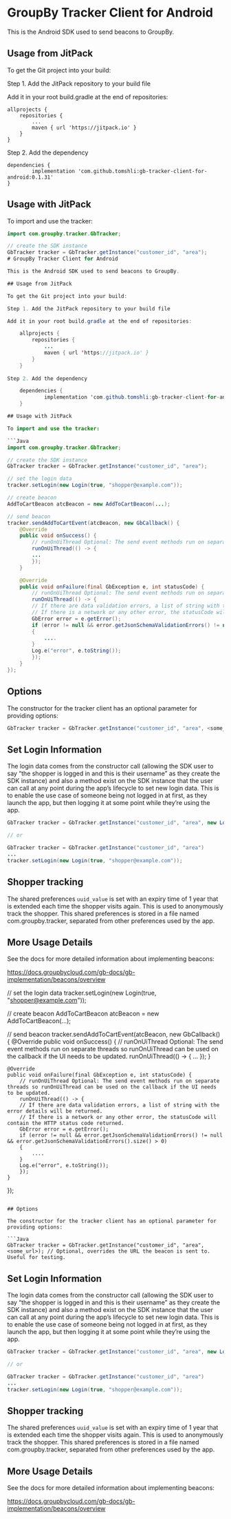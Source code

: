 # GroupBy Tracker Client for Android

This is the Android SDK used to send beacons to GroupBy.

## Usage from JitPack

To get the Git project into your build:

Step 1. Add the JitPack repository to your build file

Add it in your root build.gradle at the end of repositories:

	allprojects {
		repositories {
			...
			maven { url 'https://jitpack.io' }
		}
	}
    
Step 2. Add the dependency

	dependencies {
	        implementation 'com.github.tomshli:gb-tracker-client-for-android:0.1.31'
	}

## Usage with JitPack

To import and use the tracker:

```Java
import com.groupby.tracker.GbTracker;

// create the SDK instance
GbTracker tracker = GbTracker.getInstance("customer_id", "area");
# GroupBy Tracker Client for Android

This is the Android SDK used to send beacons to GroupBy.

## Usage from JitPack

To get the Git project into your build:

Step 1. Add the JitPack repository to your build file

Add it in your root build.gradle at the end of repositories:

	allprojects {
		repositories {
			...
			maven { url 'https://jitpack.io' }
		}
	}
    
Step 2. Add the dependency

	dependencies {
	        implementation 'com.github.tomshli:gb-tracker-client-for-android:0.1.31'
	}

## Usage with JitPack

To import and use the tracker:

```Java
import com.groupby.tracker.GbTracker;

// create the SDK instance
GbTracker tracker = GbTracker.getInstance("customer_id", "area");

// set the login data
tracker.setLogin(new Login(true, "shopper@example.com"));

// create beacon
AddToCartBeacon atcBeacon = new AddToCartBeacon(...);

// send beacon
tracker.sendAddToCartEvent(atcBeacon, new GbCallback() {
	@Override
	public void onSuccess() {
	    // runOnUiThread Optional: The send event methods run on separate threads so runOnUiThread can be used on the callback if the UI needs to be updated.
	    runOnUiThread(() -> {
		...
	    });
	}

	@Override
	public void onFailure(final GbException e, int statusCode) {
	    // runOnUiThread Optional: The send event methods run on separate threads so runOnUiThread can be used on the callback if the UI needs to be updated.
	    runOnUiThread(() -> {
		// If there are data validation errors, a list of string with the error details will be returned.
		// If there is a network or any other error, the statusCode will contain the HTTP status code returned.
		GbError error = e.getError();
		if (error != null && error.getJsonSchemaValidationErrors() != null && error.getJsonSchemaValidationErrors().size() > 0)
		{
		    ....
		}
		Log.e("error", e.toString());
	    });
	}
});
```

## Options

The constructor for the tracker client has an optional parameter for providing options:

```Java
GbTracker tracker = GbTracker.getInstance("customer_id", "area", <some_url>); // Optional, overrides the URL the beacon is sent to. Useful for testing.
```

## Set Login Information

The login data comes from the constructor call (allowing the SDK user to say “the shopper is logged in and this is their username” as they create the SDK instance) and also a method exist on the SDK instance that the user can call at any point during the app’s lifecycle to set new login data. This is to enable the use case of someone being not logged in at first, as they launch the app, but then logging it at some point while they’re using the app.

```Java
GbTracker tracker = GbTracker.getInstance("customer_id", "area", new Login(true, "shopper@example.com"));

// or

GbTracker tracker = GbTracker.getInstance("customer_id", "area")
...
tracker.setLogin(new Login(true, "shopper@example.com"));
```

## Shopper tracking

The shared preferences `uuid_value` is set with an expiry time of 1 year that is extended each time the shopper visits again. This is used to anonymously track the shopper. This shared preferences is stored in a file named com.groupby.tracker, separated from other preferences used by the app.

## More Usage Details

See the docs for more detailed information about implementing beacons:

https://docs.groupbycloud.com/gb-docs/gb-implementation/beacons/overview

// set the login data
tracker.setLogin(new Login(true, "shopper@example.com"));

// create beacon
AddToCartBeacon atcBeacon = new AddToCartBeacon(...);

// send beacon
tracker.sendAddToCartEvent(atcBeacon, new GbCallback() {
	@Override
	public void onSuccess() {
	    // runOnUiThread Optional: The send event methods run on separate threads so runOnUiThread can be used on the callback if the UI needs to be updated.
	    runOnUiThread(() -> {
		...
	    });
	}

	@Override
	public void onFailure(final GbException e, int statusCode) {
	    // runOnUiThread Optional: The send event methods run on separate threads so runOnUiThread can be used on the callback if the UI needs to be updated.
	    runOnUiThread(() -> {
		// If there are data validation errors, a list of string with the error details will be returned.
		// If there is a network or any other error, the statusCode will contain the HTTP status code returned.
		GbError error = e.getError();
		if (error != null && error.getJsonSchemaValidationErrors() != null && error.getJsonSchemaValidationErrors().size() > 0)
		{
		    ....
		}
		Log.e("error", e.toString());
	    });
	}
});
```

## Options

The constructor for the tracker client has an optional parameter for providing options:

```Java
GbTracker tracker = GbTracker.getInstance("customer_id", "area", <some_url>); // Optional, overrides the URL the beacon is sent to. Useful for testing.
```

## Set Login Information

The login data comes from the constructor call (allowing the SDK user to say “the shopper is logged in and this is their username” as they create the SDK instance) and also a method exist on the SDK instance that the user can call at any point during the app’s lifecycle to set new login data. This is to enable the use case of someone being not logged in at first, as they launch the app, but then logging it at some point while they’re using the app.

```Java
GbTracker tracker = GbTracker.getInstance("customer_id", "area", new Login(true, "shopper@example.com"));

// or

GbTracker tracker = GbTracker.getInstance("customer_id", "area")
...
tracker.setLogin(new Login(true, "shopper@example.com"));
```

## Shopper tracking

The shared preferences `uuid_value` is set with an expiry time of 1 year that is extended each time the shopper visits again. This is used to anonymously track the shopper. This shared preferences is stored in a file named com.groupby.tracker, separated from other preferences used by the app.

## More Usage Details

See the docs for more detailed information about implementing beacons:

https://docs.groupbycloud.com/gb-docs/gb-implementation/beacons/overview
